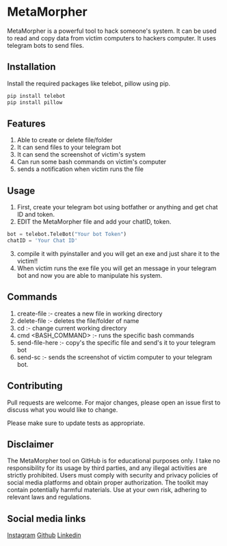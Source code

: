 # MetaMorpher

MetaMorpher is a powerful tool to hack someone's system. It can be used to read and copy data from victim computers to hackers computer. It uses telegram bots to send files.

## Installation
Install the required packages like telebot, pillow using pip.
```bash
pip install telebot
pip install pillow
```
## Features
1) Able to create or delete file/folder 
2) It can send files to your telegram bot
3) It can send the screenshot of victim's system
4) Can run some bash commands on victim's computer
5) sends a notification when victim runs the file

## Usage

1) First, create your telegram bot using botfather or anything and get chat ID and token.
2) EDIT the MetaMorpher file and add your chatID, token.
```python
bot = telebot.TeleBot("Your bot Token")
chatID = 'Your Chat ID'
```
3) compile it with pyinstaller and you will get an exe and just share it to the victim!!
4) When victim runs the exe file you will get an message in your telegram bot and now you are able to manipulate his system.
## Commands
1) create-file <FILENAME> :- creates a new file in working directory
2) delete-file <FILENAME> :- deletes the file/folder of name <FILENAME>
3) cd <FOLDER> :- change current working directory
4) cmd <BASH_COMMAND> :- runs the specific bash commands
5) send-file-here <FILENAME> :- copy's the specific file and send's it to your telegram bot
6) send-sc :- sends the screenshot of victim computer to your telegram bot.


## Contributing

Pull requests are welcome. For major changes, please open an issue first
to discuss what you would like to change.

Please make sure to update tests as appropriate.

## Disclaimer
The MetaMorpher tool on GitHub is for educational purposes only. I take no responsibility for its usage by third parties, and any illegal activities are strictly prohibited. Users must comply with security and privacy policies of social media platforms and obtain proper authorization. The toolkit may contain potentially harmful materials. Use at your own risk, adhering to relevant laws and regulations.

## Social media links
[Instagram](https://www.instagram.com/codewithsam127/)
[Github](https://github.com/samarthAkulkarni)
[Linkedin](www.linkedin.com/in/codewithsam127)